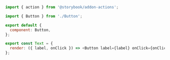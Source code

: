 ```js filename="Button.stories.js|jsx" renderer="react" language="js"
import { action } from '@storybook/addon-actions';

import { Button } from './Button';

export default {
  component: Button,
};

export const Text = {
  render: ({ label, onClick }) => <Button label={label} onClick={onClick} />,
};
```
